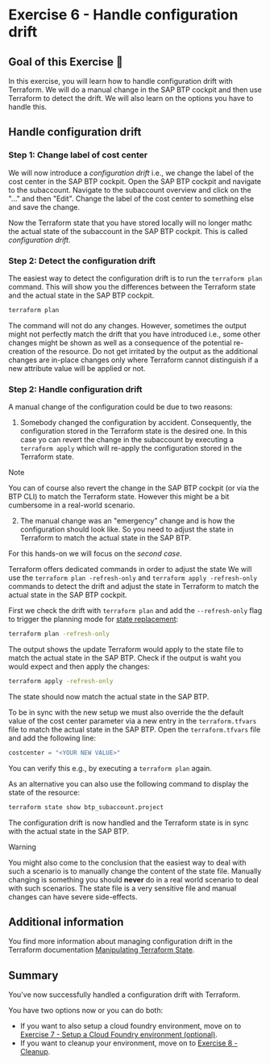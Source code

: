 # Exercise 6 - Handle configuration drift

## Goal of this Exercise 🎯

In this exercise, you will learn how to handle configuration drift with Terraform. We will do a manual change in the SAP BTP cockpit and then use Terraform to detect the drift. We will also learn on the options you have to handle this.

## Handle configuration drift

### Step 1: Change label of cost center

We will now introduce a *configuration drift* i.e., we change the label of the cost center in the SAP BTP cockpit. Open the SAP BTP cockpit and navigate to the subaccount. Navigate to the subaccount overview and click on the "..." and then "Edit". Change the label of the cost center to something else and save the change.

Now the Terraform state that you have stored locally will no longer mathc the actual state of the subaccount in the SAP BTP cockpit. This is called *configuration drift*.

### Step 2: Detect the configuration drift

The easiest way to detect the configuration drift is to run the `terraform plan` command. This will show you the differences between the Terraform state and the actual state in the SAP BTP cockpit.

```bash
terraform plan
```

The command will not do any changes. However, sometimes the output might not perfectly match the drift that you have introduced i.e., some other changes might be shown as well as a consequence of the potential re-creation of the resource. Do not get irritated by the output as the additional changes are in-place changes only where Terraform cannot distinguish if a new attribute value will be applied or not.

### Step 2: Handle configuration drift

A manual change of the configuration could be due to two reasons:

1. Somebody changed the configuration by accident. Consequently, the configuration stored in the Terraform state is the desired one. In this case yo can revert the change in the subaccount by executing a `terraform apply` which will re-apply the configuration stored in the Terraform state.

> [!NOTE]
> You can of course also revert the change in the SAP BTP cockpit (or via the BTP CLI) to match the Terraform state. However this might be a bit cumbersome in a real-world scenario.

2. The manual change was an "emergency" change and is how the configuration should look like. So you need to adjust the state in Terraform to match the actual state in the SAP BTP.

For this hands-on we will focus on the *second case*.

Terraform offers dedicated commands in order to adjust the state We will use the `terraform plan -refresh-only` and `terraform apply -refresh-only` commands to detect the drift and adjust the state in Terraform to match the actual state in the SAP BTP cockpit.

First we check the drift with `terraform plan` and add the `--refresh-only` flag to trigger the planning mode for [state replacement](https://developer.hashicorp.com/terraform/cli/commands/plan#planning-modes):

```bash
terraform plan -refresh-only
```

The output shows the update Terraform would apply to the state file to match the actual state in the SAP BTP. Check if the output is waht you would expect and then apply the changes:

```bash
terraform apply -refresh-only
```

The state should now match the actual state in the SAP BTP.

To be in sync with the new setup we must also override the the default value of the cost center parameter via a new entry in the `terraform.tfvars` file to match the actual state in the SAP BTP. Open the `terraform.tfvars` file and add the following line:

```terraform
costcenter = "<YOUR NEW VALUE>"
```

 You can verify this e.g., by executing a `terraform plan` again.

As an alternative you can also use the following command to display the state of the resource:

```bash
terraform state show btp_subaccount.project
```

The configuration drift is now handled and the Terraform state is in sync with the actual state in the SAP BTP.

> [!WARNING]
> You might also come to the conclusion that the easiest way to deal with such a scenario is to manually change the content of the state file. Manually changing is something you should **never** do in a real world scenario to deal with such scenarios. The state file is a very sensitive file and manual changes can have severe side-effects.

## Additional information

You find more information about managing configuration drift in the Terraform documentation [Manipulating Terraform State](https://developer.hashicorp.com/terraform/cli/state).

## Summary

You've now successfully handled a configuration drift with Terraform.

You have two options now or you can do both:

- If you want to also setup a cloud foundry environment, move on to [Exercise 7 - Setup a Cloud Foundry environment (optional)](../EXERCISE7/README.md).
- If you want to cleanup your environment, move on to [Exercise 8 - Cleanup](../EXERCISE8/README.md).
